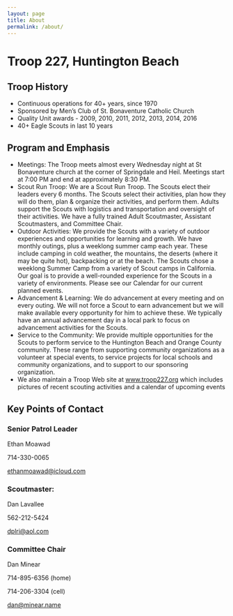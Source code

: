 ```yaml
---
layout: page
title: About
permalink: /about/
---
```

# Troop 227, Huntington Beach

## Troop History

- Continuous operations for 40+ years, since 1970
- Sponsored by Men’s Club of St. Bonaventure Catholic Church 
- Quality Unit awards - 2009, 2010, 2011, 2012, 2013, 2014, 2016 
- 40+ Eagle Scouts in last 10 years

## Program and Emphasis

- Meetings:  The Troop meets almost every Wednesday night at St Bonaventure church at the corner of Springdale and Heil.  Meetings start at 7:00 PM and end at approximately 8:30 PM.  
- Scout Run Troop:   We are a Scout Run Troop.  The Scouts elect their leaders every 6 months. The Scouts select their activities, plan how they will do them, plan & organize their activities, and perform them.   Adults support the Scouts with logistics and transportation and oversight of their activities.  We have a fully trained Adult Scoutmaster, Assistant Scoutmasters, and Committee Chair.  
- Outdoor Activities:   We provide the Scouts with a variety of outdoor experiences and opportunities for learning and growth.  We have monthly outings, plus a weeklong summer camp each year.  These include camping in cold weather, the mountains, the deserts (where it may be quite hot), backpacking or at the beach.  The Scouts chose a weeklong Summer Camp from a variety of Scout camps in California. Our goal is to provide a well-rounded experience for the Scouts in a variety of environments. Please see our Calendar for our current planned events. 
- Advancement & Learning:   We do advancement at every meeting and on every outing.  We will not force a Scout to earn advancement but we will make available every opportunity for him to achieve these.   We typically have an annual advancement day in a local park to focus on advancement activities for the Scouts. 
- Service to the Community:  We provide multiple opportunities for the Scouts to perform service to the Huntington Beach and Orange County community.  These range from supporting community organizations as a volunteer at special events, to service projects for local schools and community organizations, and to support to our sponsoring organization.
- We also maintain a Troop Web site at www.troop227.org which includes pictures of recent scouting activities and a calendar of upcoming events 

## Key Points of Contact

### Senior Patrol Leader

Ethan Moawad

714-330-0065

ethanmoawad@icloud.com

### Scoutmaster:

Dan Lavallee

562-212-5424

dplri@aol.com

### Committee Chair

Dan Minear

714-895-6356 (home)

714-206-3304 (cell)

dan@minear.name
